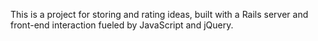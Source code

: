 This is a project for storing and rating ideas, built with a Rails server and front-end interaction fueled by JavaScript and jQuery.
